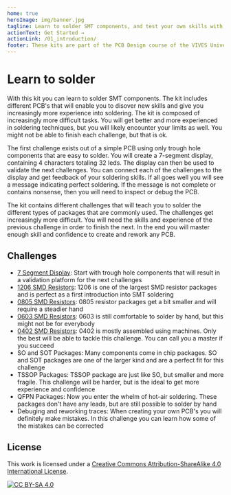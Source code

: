 ```yaml
---
home: true
heroImage: img/banner.jpg
tagline: Learn to solder SMT components, and test your own skills with the includes 7 segment display
actionText: Get Started →
actionLink: /01_introduction/
footer: These kits are part of the PCB Design course of the VIVES University College in Bruges
---
```


# Learn to solder

With this kit you can learn to solder SMT components. The kit includes different PCB's that will enable you to disover new skills and give you increasingly more experience into soldering. The kit is composed of increasingly more difficult tasks. You will get better and more experienced in soldering techniques, but you will likely encounter your limits as well. You might not be able to finish each challenge, but that is ok.

The first challenge exists out of a simple PCB using only trough hole components that are easy to solder. You will create a 7-segment display, containing 4 characters totaling 32 leds. The display can then be used to validate the next challenges. You can connect each of the challenges to the display and get feedback of your soldering skills. If all goes well you will see a message indicating perfect soldering. If the message is not complete or contains nonsense, then you will need to inspect or debug the PCB.

The kit contains different challenges that will teach you to solder the different types of packages that are commonly used. The challenges get increasingly more difficult. You will need the skills and experience of the previous challenge in order to finish the next. In the end you will master enough skill and confidence to  create and rework any PCB.

## Challenges

<!-- TODO: present is a grid with cards, show picture, description and button to details page -->

* [7 Segment Display](02_7-segment/README.md): Start with trough hole components that will result in a validation platform for the next challenges
* [1206 SMD Resistors](03_1206/README.md): 1206 is one of the largest SMD resistor packages and is perfect as a first introduction into SMT soldering
* [0805 SMD Resistors](04_0805/README.md): 0805 resistor packages get a bit smaller and will require a steadier hand
* [0603 SMD Resistors](05_0603/README.md): 0603 is still comfortable to solder by hand, but this might not be for everybody
* [0402 SMD Resistors](06_0402/README.md): 0402 is mostly assembled using machines. Only the best will be able to tackle this challenge. You can call you a master if you succeed
* SO and SOT Packages: Many components come in chip packages. SO and SOT packages are one of the larger kind and are a perfect fit for this challenge
* TSSOP Packages: TSSOP package are just like SO, but smaller and more fragile. This challenge will be harder, but is the ideal to get more experience and confidence
* QFPN Packages: Now you enter the whelm of hot-air soldering. These packages don't have any leads, but are still possible to solder by hand
* Debuging and reworking traces: When creating your own PCB's you will definitely make mistakes. In this challenge you can learn how some of the mistakes can be corrected

## License

This work is licensed under a
[Creative Commons Attribution-ShareAlike 4.0 International License][cc-by-sa].

[![CC BY-SA 4.0][cc-by-sa-image]][cc-by-sa]

[cc-by-sa]: http://creativecommons.org/licenses/by-sa/4.0/
[cc-by-sa-image]: https://licensebuttons.net/l/by-sa/4.0/88x31.png
[cc-by-sa-shield]: https://img.shields.io/badge/License-CC%20BY--SA%204.0-lightgrey.svg

